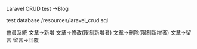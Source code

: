 Laravel CRUD test ->Blog

test database /resources/laravel_crud.sql

會員系統
文章->新增
文章->修改(限制新增者)
文章->刪除(限制新增者)
文章->留言
留言->回覆